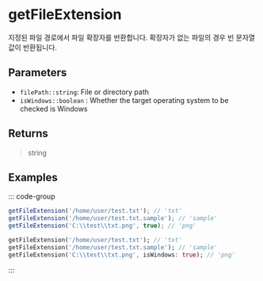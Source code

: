 # getFileExtension <Lang js dart />

<NodeRequired ko />

지정된 파일 경로에서 파일 확장자를 반환합니다. 확장자가 없는 파일의 경우 빈 문자열 값이 반환됩니다.

## Parameters

- `filePath::string`: File or directory path
- `isWindows::boolean` <DartNamed />: Whether the target operating system to be checked is Windows

## Returns

> string

## Examples

::: code-group

```javascript [JavaScript]
getFileExtension('/home/user/test.txt'); // 'txt'
getFileExtension('/home/user/test.txt.sample'); // 'sample'
getFileExtension('C:\\test\\txt.png', true); // 'png'
```

```dart [Dart]
getFileExtension('/home/user/test.txt'); // 'txt'
getFileExtension('/home/user/test.txt.sample'); // 'sample'
getFileExtension('C:\\test\\txt.png', isWindows: true); // 'png'
```

:::
